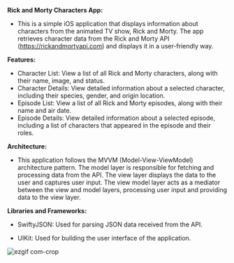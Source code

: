 **Rick and Morty Characters App:**

- This is a simple iOS application that displays information about characters from the animated TV show, Rick and Morty. The app retrieves character data from the Rick and Morty API (https://rickandmortyapi.com) and displays it in a user-friendly way.

**Features:**

- Character List: View a list of all Rick and Morty characters, along with their name, image, and status.
- Character Details: View detailed information about a selected character, including their species, gender, and origin location.
- Episode List: View a list of all Rick and Morty episodes, along with their name and air date.
- Episode Details: View detailed information about a selected episode, including a list of characters that appeared in the episode and their roles.

**Architecture:**

- This application follows the MVVM (Model-View-ViewModel) architecture pattern. The model layer is responsible for fetching and processing data from the API. The view layer displays the data to the user and captures user input. The view model layer acts as a mediator between the view and model layers, processing user input and providing data to the view layer.

**Libraries and Frameworks:**

- SwiftyJSON: Used for parsing JSON data received from the API.

- UIKit: Used for building the user interface of the application.






![ezgif com-crop](https://user-images.githubusercontent.com/101280910/225419052-345e324b-d330-4433-b2bb-9edd7674e5f9.gif)



